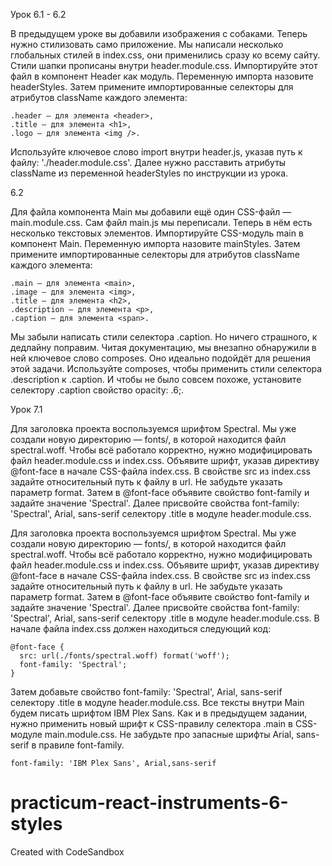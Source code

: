 Урок 6.1 - 6.2

В предыдущем уроке вы добавили изображения с собаками. Теперь нужно стилизовать само приложение. Мы написали несколько глобальных стилей в index.css, они применились сразу ко всему сайту.
Стили шапки прописаны внутри header.module.css. Импортируйте этот файл в компонент Header как модуль. Переменную импорта назовите headerStyles. Затем примените импортированные селекторы для атрибутов className каждого элемента:

    .header — для элемента <header>,
    .title — для элемента <h1>,
    .logo — для элемента <img />.

Используйте ключевое слово import внутри header.js, указав путь к файлу: './header.module.css'.
Далее нужно расставить атрибуты className из переменной headerStyles по инструкции из урока.

6.2

Для файла компонента Main мы добавили ещё один CSS-файл — main.module.css. Сам файл main.js мы переписали. Теперь в нём есть несколько текстовых элементов.
Импортируйте CSS-модуль main в компонент Main. Переменную импорта назовите mainStyles. Затем примените импортированные селекторы для атрибутов className каждого элемента:

    .main — для элемента <main>,
    .image — для элемента <img>,
    .title — для элемента <h2>,
    .description — для элемента <p>,
    .caption — для элемента <span>.

Мы забыли написать стили селектора .caption. Но ничего страшного, к дедлайну поправим. Читая документацию, мы внезапно обнаружили в ней ключевое слово composes. Оно идеально подойдёт для решения этой задачи. Используйте composes, чтобы применить стили селектора .description к .caption. И чтобы не было совсем похоже, установите селектору .caption свойство opacity: .6;.

Урок 7.1

Для заголовка проекта воспользуемся шрифтом Spectral. Мы уже создали новую директорию — fonts/, в которой находится файл spectral.woff. Чтобы всё работало корректно, нужно модифицировать файл header.module.css и index.css.
Объявите шрифт, указав директиву @font-face в начале CSS-файла index.css.
В свойстве src из index.css задайте относительный путь к файлу в url. Не забудьте указать параметр format.
Затем в @font-face объявите свойство font-family и задайте значение 'Spectral'.
Далее присвойте свойства font-family: 'Spectral', Arial, sans-serif селектору .title в модуле header.module.css.

Для заголовка проекта воспользуемся шрифтом Spectral. Мы уже создали новую директорию — fonts/, в которой находится файл spectral.woff. Чтобы всё работало корректно, нужно модифицировать файл header.module.css и index.css.
Объявите шрифт, указав директиву @font-face в начале CSS-файла index.css.
В свойстве src из index.css задайте относительный путь к файлу в url. Не забудьте указать параметр format.
Затем в @font-face объявите свойство font-family и задайте значение 'Spectral'.
Далее присвойте свойства font-family: 'Spectral', Arial, sans-serif селектору .title в модуле header.module.css.
В начале файла index.css должен находиться следующий код:

    @font-face {
      src: url(./fonts/spectral.woff) format('woff');
      font-family: 'Spectral';
    } 

Затем добавьте свойство font-family: 'Spectral', Arial, sans-serif селектору .title в модуле header.module.css.
Все тексты внутри Main будем писать шрифтом IBM Plex Sans. Как и в предыдущем задании, нужно применить новый шрифт к CSS-правилу селектора .main в CSS-модуле main.module.css. Не забудьте про запасные шрифты Arial, sans-serif в правиле font-family.
    
    font-family: 'IBM Plex Sans', Arial,sans-serif

# practicum-react-instruments-6-styles
Created with CodeSandbox
